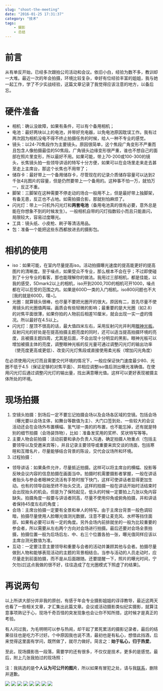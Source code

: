 ```yaml
---
slug: "shoot-the-meeting"
date: "2016-01-25 17:31:37"
category: "技术"
tags:
    - 摄影
    - 总结
---
```

[](#前言 "前言")前言
==============

从有单反开始，已经多次跟拍公司活动和会议。依旧小白，经验为数不多，教训却一大堆。最近一次的年会拍摄，环境比较复杂，幸好有位经验丰富的姐姐，我与她一起工作，学了不少实战经验，这篇文章记录了我觉得应该注意的地方，以备后忘。

[](#硬件准备 "硬件准备")硬件准备
====================

-   相机：确认没故障，如果有条件，可以有个备用相机；
-   电池：最好两块以上的电池，并带好充电器，以免电池原因耽误工作。我有过两次因为相机没电不得不终止拍摄任务的时候，给人一种不专业的感觉。
-   镜头：以24-70焦段作为主要镜头。原因很简单，这个焦段广角变形不严重而且包含人像拍摄最佳的50焦段。广角镜头边缘变形很严重，谁也不想自己的面部在照片里变形，所以最好不用。如果可能，带上70-200或100-300的镜头，长焦镜头拍一些领导讲话的特写十分方便，如果可以在会场里走来走去甚至走上主席台，那这个长焦也不用带了；
-   储存卡：最好带上一个备用储存卡，尽管现在的记录介质储存容量可以达到2千张4兆图片的容量，但是仍然要带上一个备用的。这种事不怕一万，就怕万一，反正不重。
-   脚架：三脚架在这种需要不停走动的场合一般用不上，但是最好带上独脚架，有备无患，反正也不占地。如需拍摄合影，那就别怕麻烦了。
-   闪光灯：带上一只机外闪光灯和**两套电池**（备用电池真的很有必要，意外总是能在你想象不到的时候发生）。一般相机自带的闪灯指数较小而且只能直闪，局限较大，容易过度曝光。
-   工具：镜头纸、小皮枪、刷子等清洁用品。
-   包：准备一个能把这些东西都放进去的摄影包。

[](#相机的使用 "相机的使用")相机的使用
=======================

-   iso：如果可能，在室内尽量提高iso。活动拍摄曝光速度的提高能更好的提高图片的清晰度。至于噪点，如果受众不专业，那么根本不会在乎；不过即使碰到了十分专业的看客，那也能理解你的做法。我用过三部相机，都是佳能，以我的感受，5Dmark2以上的相机，iso开到2000,70D的相机可开1000，噪点都在可以忍受的范围之内。如果是600D一类的入门相机，iso800问题也不大[我的就是600D，噗~]。
-   光圈：就算镜头很棒，也尽量不要把光圈开的很大。原因有二，首先尽量不使用镜头的光圈值两端，画质会有些轻微的影响；最重要的是大光圈（如2.8）的对焦平面很薄，如果你拍的人物前后相差10厘米，就会出现一实一虚的情况。所以最好在4.5以上。
-   闪光灯：屋顶不很高的话，最大值四米左右，采用反射闪光并利用[眼神光板](http://toutiao.com/a3676271723/)。反射闪光的好处是在提高拍摄主题亮度的同时，还可以适当提高拍摄环境的亮度，且被摄主题四周，尤其是后面，不会出现十分明显的黑影。眼神光板可以增加被摄主体的亮度，调整眼神光板的反光量可通过调整闪光灯的输出功率（使亮度更高或更低）、改变闪光灯焦段或直接使用柔光板（增加闪光角度）

在必须使用闪光灯而且需要交代环境的情况下，一般应保证快门速度最少80、光圈不低于4.5（保证足够的对焦平面）、并相应调整iso值后测出曝光准确值。在使用闪光灯后通过调整闪光灯的输出量，找出满意曝光值。这样可以更好表现被摄主体所处的环境。

[](#现场拍摄 "现场拍摄")现场拍摄
====================

1.  空镜头拍摄：到场后一定不要忘记拍摄会场以及会场各区域的空镜。包括会场（曝光要以会场主体，如舞台等数值为主）、大门口签到处、一些较大的会议活动还会在会场外布置横幅、氢气球一类的的布置，也不能忘掉，还有就是特别的细节拍摄（会场装饰物），比如：准备发奖用的奖杯、奖状特写等等。
2.  主要人物会前拍摄：活动前要和承办负责人沟通，确定拍摄人物重点（包括主要领导以及受邀来宾等），并且记录主要领导或重要来宾交谈的场面，包括寒暄和互赠名片，尽量能够结合背景的陈设，交代会议场所和环境。
3.  过程拍摄：

-   领导讲话：如果条件允许，尽量抵近拍摄。这样可以将主席台的横幅、投影等反映会议内容的信息拍摄在画面当中。拍摄时机需要摄影者掌握，一般在讲话者抬头与参会者眼神交流活有手势时按下快门，这样可使讲话者显得更加生动。也有的领导自始至终不抬头交流，这样的拍摄一般在讲话开始时活结束时会出现抬头的机会。但是为了保险起见，低头的时候一定要拍上几张以免内容缺失。拍摄角度一般要与讲话者同高，尽量不使用仰角或俯角拍摄，并和讲话者保持45度左右的角度；
-   会场：主席台拍摄一定要有全景和单人的特写。由于主席台背景一般色调较暗，拍摄尽量使用人脸曝光值测光数据，注意不要让麦克风、水杯等挡住面部，如果有必要可以有一定的角度。另外会场内前排就坐的一般为比较重要的参会者，所以需要从左右两个方向对会场进行拍摄。最后还要对会场全景拍摄，拍摄位置一般为后场后左、中、右三个位置各拍一张，曝光值同样应该以主席台测光数值为准。
-   互动：一定要注意主要领导和重要与会者的活动并兼顾其他与会者。拍摄尽量做到人物和能够表现活动的主题的背景相结合。当参与活动的人员走动时，应尽量走到前面拍摄，而不是从后面跟随。还要提醒一下，照片的曝光时间，宁欠勿过[这点我做的很不好，往往造成了在光圈模式下照虚了的结果]。

[](#再说两句 "再说两句")再说两句
====================

以上所讲大部分并非我的原创，有感于年会专业摄影姐姐的谆谆教导，最近这两天也看了一些相关文章，才汇集出此篇文章。会议或活动摄影类似纪实摄影，就算注意事项熟记于心，现场千奇百怪的突发现象也会让你不知所措，这时候才是真正的考验。

有人问过我，为毛明明可以参与热闹，却干起了累死累活的摄影记录者，最后的结果往往也是吃力不讨好。个中原因我也说不清，最初也是有私心，想借此挡酒，后来觉得这里面有学问，既然做了，就尽力做好。简言之：**始于私心，归于热爱**。

至此，现场摄影告一段落，需要学的还有很多，不仅仅是技术，更多的是感觉。最后，附上几张我拍过的现场照：

注：我挑选的是**个人认为可公开的图片**，所以如果有冒犯之处，请与我[联系](https://zerosoul.github.io/about/#非诚勿扰)，删除并道歉。

![](http://7xo6wq.com1.z0.glb.clouddn.com/static/images/live_1.jpg) ![](http://7xo6wq.com1.z0.glb.clouddn.com/static/images/live_2.jpg) ![](http://7xo6wq.com1.z0.glb.clouddn.com/static/images/live_3.jpg) ![](http://7xo6wq.com1.z0.glb.clouddn.com/static/images/live_4.jpg) ![](http://7xo6wq.com1.z0.glb.clouddn.com/static/images/live_5.jpg) ![](http://7xo6wq.com1.z0.glb.clouddn.com/static/images/live_6.jpg) ![](http://7xo6wq.com1.z0.glb.clouddn.com/static/images/live_7.jpg) ![](http://7xo6wq.com1.z0.glb.clouddn.com/static/images/live_8.jpg)